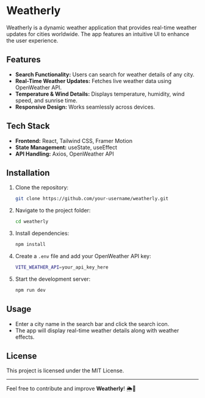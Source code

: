 # Weatherly

Weatherly is a dynamic weather application that provides real-time weather updates for cities worldwide. The app features an intuitive UI to enhance the user experience.

## Features

- **Search Functionality:** Users can search for weather details of any city.
- **Real-Time Weather Updates:** Fetches live weather data using OpenWeather API.
- **Temperature & Wind Details:** Displays temperature, humidity, wind speed, and sunrise time.
- **Responsive Design:** Works seamlessly across devices.

## Tech Stack

- **Frontend:** React, Tailwind CSS, Framer Motion
- **State Management:** useState, useEffect
- **API Handling:** Axios, OpenWeather API

## Installation

1. Clone the repository:
   ```sh
   git clone https://github.com/your-username/weatherly.git
   ```
2. Navigate to the project folder:
   ```sh
   cd weatherly
   ```
3. Install dependencies:
   ```sh
   npm install
   ```
4. Create a `.env` file and add your OpenWeather API key:
   ```sh
   VITE_WEATHER_API=your_api_key_here
   ```
5. Start the development server:
   ```sh
   npm run dev
   ```

## Usage

- Enter a city name in the search bar and click the search icon.
- The app will display real-time weather details along with weather effects.

## License

This project is licensed under the MIT License.

---

Feel free to contribute and improve **Weatherly**! 🌦️🚀
